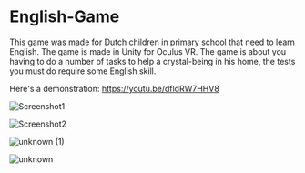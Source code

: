 # English-Game
This game was made for Dutch children in primary school that need to learn English. The game is made in Unity for Oculus VR. The game is about you having to do a number of tasks to help a crystal-being in his home, the tests you must do require some English skill.

Here's a demonstration: https://youtu.be/dfldRW7HHV8

![Screenshot1](https://user-images.githubusercontent.com/45997197/135995627-3f4992d7-8ac2-42de-9467-5d414e75498c.png)

![Screenshot2](https://user-images.githubusercontent.com/45997197/135995633-ea5a5dbf-9195-4a34-87c5-1b50c4771a1b.png)

![unknown (1)](https://user-images.githubusercontent.com/45997197/135995661-7dbcfc0a-41e9-4577-970f-583b010c4c06.png)

![unknown](https://user-images.githubusercontent.com/45997197/135995675-39b59598-1e44-4168-90ff-59d973be775d.png)
